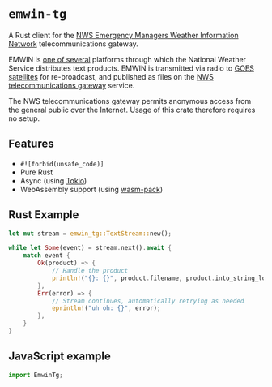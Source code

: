 # `emwin-tg`

A Rust client for the [NWS Emergency Managers Weather Information Network](https://www.weather.gov/emwin/)
telecommunications gateway.

EMWIN is [one of several](https://www.weather.gov/nwws/dissemination) platforms through which the National Weather
Service distributes text products. EMWIN is transmitted via radio to [GOES
satellites](https://noaasis.noaa.gov/GOES/HRIT/broadcast.html) for re-broadcast, and published as files on the
[NWS telecommunications gateway](https://www.weather.gov/tg/anonymous) service.

The NWS telecommunications gateway permits anonymous access from the general public over the Internet. Usage of this
crate therefore requires no setup.

## Features

* `#![forbid(unsafe_code)]`
* Pure Rust
* Async (using [Tokio](https://tokio.rs))
* WebAssembly support (using [wasm-pack](https://rustwasm.github.io/wasm-pack/))

## Rust Example

```rust
let mut stream = emwin_tg::TextStream::new();

while let Some(event) = stream.next().await {
    match event {
        Ok(product) => {
            // Handle the product
            println!("{}: {}", product.filename, product.into_string_lossy());
        },
        Err(error) => {
            // Stream continues, automatically retrying as needed
            eprintln!("uh oh: {}", error);
        },
    }
}
```

## JavaScript example

```javascript
import EmwinTg;
```